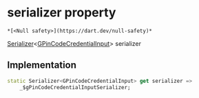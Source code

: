 


# serializer property




    *[<Null safety>](https://dart.dev/null-safety)*




[Serializer](https://pub.dev/documentation/built_value/8.2.0/serializer/Serializer-class.html)&lt;[GPinCodeCredentialInput](../../third_party_yonomi_graphql_schema_schema.docs.schema.gql/GPinCodeCredentialInput-class.md)> serializer
  







## Implementation

```dart
static Serializer<GPinCodeCredentialInput> get serializer =>
    _$gPinCodeCredentialInputSerializer;
```








